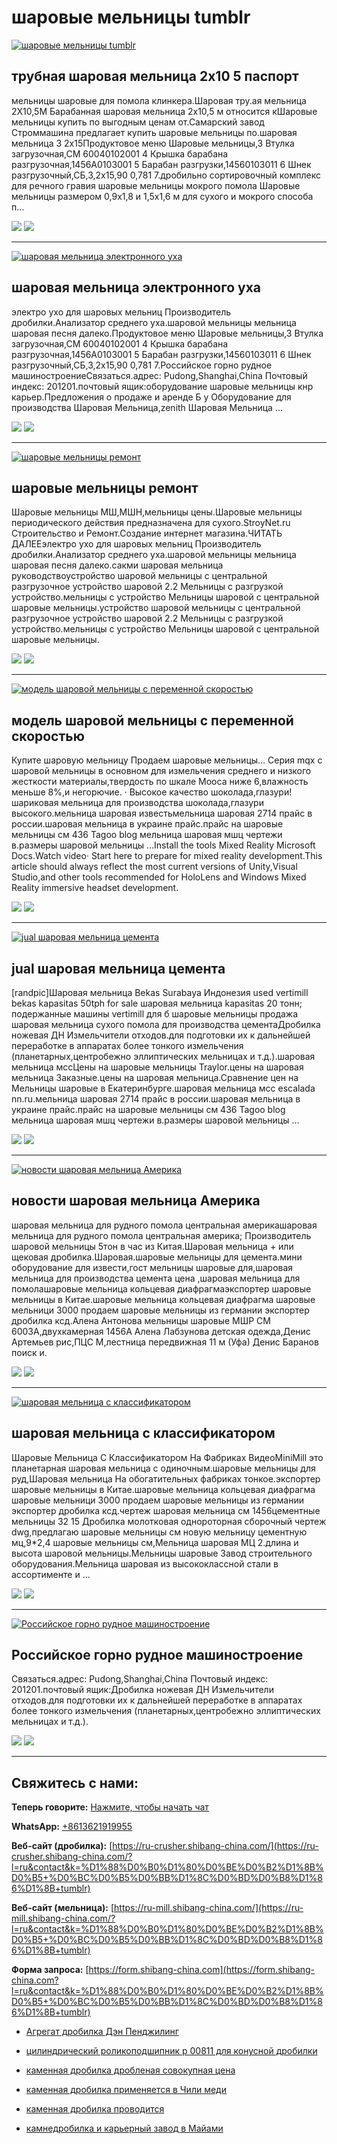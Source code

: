 # шаровые мельницы tumblr

<a href="https://swt.shibang-china.com/?l=ru&img&k=%D1%88%D0%B0%D1%80%D0%BE%D0%B2%D1%8B%D0%B5+%D0%BC%D0%B5%D0%BB%D1%8C%D0%BD%D0%B8%D1%86%D1%8B+tumblr" target="_blank">![шаровые мельницы tumblr](http://static.shibang-china.com/all-800x300/383.jpg)</a>

## трубная шаровая мельница 2х10 5 паспорт
мельницы шаровые для помола клинкера.Шаровая тру.ая мельница 2Х10,5М Барабанная шаровая мельница 2х10,5 м относится кШаровые мельницы купить по выгодным ценам от.Самарский завод Строммашина предлагает купить шаровые мельницы по.шаровая мельница 3 2х15Продуктовое меню Шаровые мельницы,3 Втулка загрузочная,СМ 60040102001 4 Крышка барабана разгрузочная,1456А0103001 5 Барабан разгрузки,14560103011 6 Шнек разгрузочный,СБ,3,2х15,90 0,781 7.дробильно сортировочный комплекс для речного гравия шаровые мельницы мокрого помола Шаровые мельницы размером 0,9х1,8 и 1,5х1,6 м для сухого и мокрого способа п…


<a href="https://whatsapp.shibangsoft.com/WhatsApp.php" target="_blank" title="WhatsApp">![](http://static.shibang-china.com/icon/whatsapp.png)</a> <a href="https://swt.shibang-china.com/?l=ru&icon&k=%D1%88%D0%B0%D1%80%D0%BE%D0%B2%D1%8B%D0%B5+%D0%BC%D0%B5%D0%BB%D1%8C%D0%BD%D0%B8%D1%86%D1%8B+tumblr" target="_blank">![](http://static.shibang-china.com/icon/chat-ru.png)</a>

---

<a href="https://swt.shibang-china.com/?l=ru&img&k=%D1%88%D0%B0%D1%80%D0%BE%D0%B2%D1%8B%D0%B5+%D0%BC%D0%B5%D0%BB%D1%8C%D0%BD%D0%B8%D1%86%D1%8B+tumblr" target="_blank">![шаровая мельница электронного уха](http://static.shibang-china.com/all-800x300/1514.jpg)</a>

## шаровая мельница электронного уха
электро ухо для шаровых мельниц Производитель дробилки.Анализатор среднего уха.шаровой мельницы мельница шаровая песня далеко.Продуктовое меню Шаровые мельницы,3 Втулка загрузочная,СМ 60040102001 4 Крышка барабана разгрузочная,1456А0103001 5 Барабан разгрузки,14560103011 6 Шнек разгрузочный,СБ,3,2х15,90 0,781 7.Российское горно рудное машиностроениеСвязаться.адрес: Pudong,Shanghai,China Почтовый индекс: 201201.почтовый ящик:оборудование шаровые мельницы кнр карьер.Предложения о продаже и аренде Б у Оборудование для производства Шаровая Мельница,zenith Шаровая Мельница …


<a href="https://whatsapp.shibangsoft.com/WhatsApp.php" target="_blank" title="WhatsApp">![](http://static.shibang-china.com/icon/whatsapp.png)</a> <a href="https://swt.shibang-china.com/?l=ru&icon&k=%D1%88%D0%B0%D1%80%D0%BE%D0%B2%D1%8B%D0%B5+%D0%BC%D0%B5%D0%BB%D1%8C%D0%BD%D0%B8%D1%86%D1%8B+tumblr" target="_blank">![](http://static.shibang-china.com/icon/chat-ru.png)</a>

---

<a href="https://swt.shibang-china.com/?l=ru&img&k=%D1%88%D0%B0%D1%80%D0%BE%D0%B2%D1%8B%D0%B5+%D0%BC%D0%B5%D0%BB%D1%8C%D0%BD%D0%B8%D1%86%D1%8B+tumblr" target="_blank">![шаровые мельницы ремонт](http://static.shibang-china.com/all-800x300/601.jpg)</a>

## шаровые мельницы ремонт
Шаровые мельницы МШ,МШН,мельницы цены.Шаровые мельницы периодического действия предназначена для сухого.StroyNet.ru Строительство и Ремонт.Создание интернет магазина.ЧИТАТЬ ДАЛЕЕэлектро ухо для шаровых мельниц Производитель дробилки.Анализатор среднего уха.шаровой мельницы мельница шаровая песня далеко.сакми шаровая мельница руководствоустройство шаровой мельницы с центральной разгрузочное устройство шаровой 2.2 Мельницы с разгрузкой устройство.мельницы с устройство Мельницы шаровой с центральной шаровые мельницы.устройство шаровой мельницы с центральной разгрузочное устройство шаровой 2.2 Мельницы с разгрузкой устройство.мельницы с устройство Мельницы шаровой с центральной шаровые мельницы.


<a href="https://whatsapp.shibangsoft.com/WhatsApp.php" target="_blank" title="WhatsApp">![](http://static.shibang-china.com/icon/whatsapp.png)</a> <a href="https://swt.shibang-china.com/?l=ru&icon&k=%D1%88%D0%B0%D1%80%D0%BE%D0%B2%D1%8B%D0%B5+%D0%BC%D0%B5%D0%BB%D1%8C%D0%BD%D0%B8%D1%86%D1%8B+tumblr" target="_blank">![](http://static.shibang-china.com/icon/chat-ru.png)</a>

---

<a href="https://swt.shibang-china.com/?l=ru&img&k=%D1%88%D0%B0%D1%80%D0%BE%D0%B2%D1%8B%D0%B5+%D0%BC%D0%B5%D0%BB%D1%8C%D0%BD%D0%B8%D1%86%D1%8B+tumblr" target="_blank">![модель шаровой мельницы с переменной скоростью](http://static.shibang-china.com/all-800x300/1025.jpg)</a>

## модель шаровой мельницы с переменной скоростью
Купите шаровую мельницу Продаем шаровые мельницы… Серия mqx с шаровой мельницы в основном для измельчения среднего и низкого жесткости материалы,твердость по шкале Мооса ниже 6,влажность меньше 8%,и негорючие.&nbsp;&#0183;&#32;Высокое качество шоколада,глазури! шариковая мельница для производства шоколада,глазури высокого.мельница шаровая известьмельница шаровая 2714 прайс в россии.шаровая мельница в украине прайс.прайс на шаровые мельницы см 436 Tagoo blog мельница шаровая мшц чертежи в.размеры шаровой мельницы …Install the tools Mixed Reality Microsoft Docs.Watch video&#183; Start here to prepare for mixed reality development.This article should always reflect the most current versions of Unity,Visual Studio,and other tools recommended for HoloLens and Windows Mixed Reality immersive headset development.


<a href="https://whatsapp.shibangsoft.com/WhatsApp.php" target="_blank" title="WhatsApp">![](http://static.shibang-china.com/icon/whatsapp.png)</a> <a href="https://swt.shibang-china.com/?l=ru&icon&k=%D1%88%D0%B0%D1%80%D0%BE%D0%B2%D1%8B%D0%B5+%D0%BC%D0%B5%D0%BB%D1%8C%D0%BD%D0%B8%D1%86%D1%8B+tumblr" target="_blank">![](http://static.shibang-china.com/icon/chat-ru.png)</a>

---

<a href="https://swt.shibang-china.com/?l=ru&img&k=%D1%88%D0%B0%D1%80%D0%BE%D0%B2%D1%8B%D0%B5+%D0%BC%D0%B5%D0%BB%D1%8C%D0%BD%D0%B8%D1%86%D1%8B+tumblr" target="_blank">![jual шаровая мельница цемента](http://static.shibang-china.com/all-800x300/471.jpg)</a>

## jual шаровая мельница цемента
[randpic]Шаровая мельница Bekas Surabaya Индонезия used vertimill bekas kapasitas 50tph for sale шаровая мельница kapasitas 20 тонн; подержанные машины vertimill для б шаровые мельницы продажа шаровая мельница сухого помола для производства цементаДробилка ножевая ДН Измельчители отходов.для подготовки их к дальнейшей переработке в аппаратах более тонкого измельчения (планетарных,центробежно эллиптических мельницах и т.д.).шаровая мельница мссЦены на шаровые мельницы Traylor.цены на шаровая мельница Заказные.цены на шаровая мельница.Сравнение цен на Мельницы шаровые в Екатеринбурге.шаровая мельница мсс escalada nn.ru.мельница шаровая 2714 прайс в россии.шаровая мельница в украине прайс.прайс на шаровые мельницы см 436 Tagoo blog мельница шаровая мшц чертежи в.размеры шаровой мельницы …


<a href="https://whatsapp.shibangsoft.com/WhatsApp.php" target="_blank" title="WhatsApp">![](http://static.shibang-china.com/icon/whatsapp.png)</a> <a href="https://swt.shibang-china.com/?l=ru&icon&k=%D1%88%D0%B0%D1%80%D0%BE%D0%B2%D1%8B%D0%B5+%D0%BC%D0%B5%D0%BB%D1%8C%D0%BD%D0%B8%D1%86%D1%8B+tumblr" target="_blank">![](http://static.shibang-china.com/icon/chat-ru.png)</a>

---

<a href="https://swt.shibang-china.com/?l=ru&img&k=%D1%88%D0%B0%D1%80%D0%BE%D0%B2%D1%8B%D0%B5+%D0%BC%D0%B5%D0%BB%D1%8C%D0%BD%D0%B8%D1%86%D1%8B+tumblr" target="_blank">![новости шаровая мельница Америка](http://static.shibang-china.com/all-800x300/1080.jpg)</a>

## новости шаровая мельница Америка
шаровая мельница для рудного помола центральная америкашаровая мельница для рудного помола центральная америка; Производитель шаровой мельницы 5тон в час из Китая.Шаровая мельница + или щековая дробилка.Шаровая.шаровые мельницы для цемента.мини оборудование для извести,гост мельницы шаровые для,шаровая мельница для производства цемента цена ,шаровая мельница для помолашаровые мельница кольцевая диафрагмаэкспортер шаровые мельницы в Китае.шаровые мельница кольцевая диафрагма шаровые мельници 3000 продаем шаровые мельницы из германии экспортер дробилка ксд.Алена Антонова мельницы шаровые МШР СМ 6003А,двухкамерная 1456А Алена Лабзунова детская одежда,Денис Артемьев рис,ПЦС М,лестница передвижная 11 м (Уфа) Денис Баранов поиск и.


<a href="https://whatsapp.shibangsoft.com/WhatsApp.php" target="_blank" title="WhatsApp">![](http://static.shibang-china.com/icon/whatsapp.png)</a> <a href="https://swt.shibang-china.com/?l=ru&icon&k=%D1%88%D0%B0%D1%80%D0%BE%D0%B2%D1%8B%D0%B5+%D0%BC%D0%B5%D0%BB%D1%8C%D0%BD%D0%B8%D1%86%D1%8B+tumblr" target="_blank">![](http://static.shibang-china.com/icon/chat-ru.png)</a>

---

<a href="https://swt.shibang-china.com/?l=ru&img&k=%D1%88%D0%B0%D1%80%D0%BE%D0%B2%D1%8B%D0%B5+%D0%BC%D0%B5%D0%BB%D1%8C%D0%BD%D0%B8%D1%86%D1%8B+tumblr" target="_blank">![шаровая мельница с классификатором](http://static.shibang-china.com/all-800x300/1035.jpg)</a>

## шаровая мельница с классификатором
Шаровые Мельница С Классификатором На Фабриках ВидеоMiniMill это планетарная шаровая мельница с одиночным.шаровые мельницы для руд,Шаровая мельница На обогатительных фабриках тонкое.экспортер шаровые мельницы в Китае.шаровые мельница кольцевая диафрагма шаровые мельници 3000 продаем шаровые мельницы из германии экспортер дробилка ксд.чертеж шаровая мельница см 1456цементные мельницы 32 15 Дробилка молотковая однороторная сборочный чертеж dwg,предлагаю шаровые мельницы см новую мельницу цементную мц,9*2,4 шаровые мельницы см,Мельница шаровая МЦ 2.длина и высота шаровой мельницы.Мельницы шаровые Завод строительного оборудования.Мельница шаровая из высококлассной стали в ассортименте и …


<a href="https://whatsapp.shibangsoft.com/WhatsApp.php" target="_blank" title="WhatsApp">![](http://static.shibang-china.com/icon/whatsapp.png)</a> <a href="https://swt.shibang-china.com/?l=ru&icon&k=%D1%88%D0%B0%D1%80%D0%BE%D0%B2%D1%8B%D0%B5+%D0%BC%D0%B5%D0%BB%D1%8C%D0%BD%D0%B8%D1%86%D1%8B+tumblr" target="_blank">![](http://static.shibang-china.com/icon/chat-ru.png)</a>

---

<a href="https://swt.shibang-china.com/?l=ru&img&k=%D1%88%D0%B0%D1%80%D0%BE%D0%B2%D1%8B%D0%B5+%D0%BC%D0%B5%D0%BB%D1%8C%D0%BD%D0%B8%D1%86%D1%8B+tumblr" target="_blank">![Российское горно рудное машиностроение](http://static.shibang-china.com/all-800x300/544.jpg)</a>

## Российское горно рудное машиностроение
Связаться.адрес: Pudong,Shanghai,China Почтовый индекс: 201201.почтовый ящик:Дробилка ножевая ДН Измельчители отходов.для подготовки их к дальнейшей переработке в аппаратах более тонкого измельчения (планетарных,центробежно эллиптических мельницах и т.д.).

<a href="https://whatsapp.shibangsoft.com/WhatsApp.php" target="_blank" title="WhatsApp">![](http://static.shibang-china.com/icon/whatsapp.png)</a> <a href="https://swt.shibang-china.com/?l=ru&icon&k=%D1%88%D0%B0%D1%80%D0%BE%D0%B2%D1%8B%D0%B5+%D0%BC%D0%B5%D0%BB%D1%8C%D0%BD%D0%B8%D1%86%D1%8B+tumblr" target="_blank">![](http://static.shibang-china.com/icon/chat-ru.png)</a>

---
## Свяжитесь с нами:

**Теперь говорите:** [Нажмите, чтобы начать чат](https://swt.shibang-china.com?l=ru&contact&k=%D1%88%D0%B0%D1%80%D0%BE%D0%B2%D1%8B%D0%B5+%D0%BC%D0%B5%D0%BB%D1%8C%D0%BD%D0%B8%D1%86%D1%8B+tumblr)

**WhatsApp:**  [+8613621919955](https://whatsapp.shibangsoft.com/WhatsApp.php)

**Веб-сайт (дробилка):** [https://ru-crusher.shibang-china.com/](https://ru-crusher.shibang-china.com/?l=ru&contact&k=%D1%88%D0%B0%D1%80%D0%BE%D0%B2%D1%8B%D0%B5+%D0%BC%D0%B5%D0%BB%D1%8C%D0%BD%D0%B8%D1%86%D1%8B+tumblr)

**Веб-сайт (мельница):** [https://ru-mill.shibang-china.com/](https://ru-mill.shibang-china.com/?l=ru&contact&k=%D1%88%D0%B0%D1%80%D0%BE%D0%B2%D1%8B%D0%B5+%D0%BC%D0%B5%D0%BB%D1%8C%D0%BD%D0%B8%D1%86%D1%8B+tumblr)

**Форма запроса:** [https://form.shibang-china.com](https://form.shibang-china.com?l=ru&contact&k=%D1%88%D0%B0%D1%80%D0%BE%D0%B2%D1%8B%D0%B5+%D0%BC%D0%B5%D0%BB%D1%8C%D0%BD%D0%B8%D1%86%D1%8B+tumblr)

* [Агрегат дробилка Дэн Пенджилинг](../135/%D0%90%D0%B3%D1%80%D0%B5%D0%B3%D0%B0%D1%82%20%D0%B4%D1%80%D0%BE%D0%B1%D0%B8%D0%BB%D0%BA%D0%B0%20%D0%94%D1%8D%D0%BD%20%D0%9F%D0%B5%D0%BD%D0%B4%D0%B6%D0%B8%D0%BB%D0%B8%D0%BD%D0%B3.md)

* [цилиндрический роликоподшипник p 00811 для конусной дробилки](../134/%D1%86%D0%B8%D0%BB%D0%B8%D0%BD%D0%B4%D1%80%D0%B8%D1%87%D0%B5%D1%81%D0%BA%D0%B8%D0%B9%20%D1%80%D0%BE%D0%BB%D0%B8%D0%BA%D0%BE%D0%BF%D0%BE%D0%B4%D1%88%D0%B8%D0%BF%D0%BD%D0%B8%D0%BA%20p%2000811%20%D0%B4%D0%BB%D1%8F%20%D0%BA%D0%BE%D0%BD%D1%83%D1%81%D0%BD%D0%BE%D0%B9%20%D0%B4%D1%80%D0%BE%D0%B1%D0%B8%D0%BB%D0%BA%D0%B8.md)

* [каменная дробилка дробленая совокупная цена](../133/%D0%BA%D0%B0%D0%BC%D0%B5%D0%BD%D0%BD%D0%B0%D1%8F%20%D0%B4%D1%80%D0%BE%D0%B1%D0%B8%D0%BB%D0%BA%D0%B0%20%D0%B4%D1%80%D0%BE%D0%B1%D0%BB%D0%B5%D0%BD%D0%B0%D1%8F%20%D1%81%D0%BE%D0%B2%D0%BE%D0%BA%D1%83%D0%BF%D0%BD%D0%B0%D1%8F%20%D1%86%D0%B5%D0%BD%D0%B0.md)

* [каменная дробилка применяется в Чили меди](../132/%D0%BA%D0%B0%D0%BC%D0%B5%D0%BD%D0%BD%D0%B0%D1%8F%20%D0%B4%D1%80%D0%BE%D0%B1%D0%B8%D0%BB%D0%BA%D0%B0%20%D0%BF%D1%80%D0%B8%D0%BC%D0%B5%D0%BD%D1%8F%D0%B5%D1%82%D1%81%D1%8F%20%D0%B2%20%D0%A7%D0%B8%D0%BB%D0%B8%20%D0%BC%D0%B5%D0%B4%D0%B8.md)

* [каменная дробилка проводится](../134/%D0%BA%D0%B0%D0%BC%D0%B5%D0%BD%D0%BD%D0%B0%D1%8F%20%D0%B4%D1%80%D0%BE%D0%B1%D0%B8%D0%BB%D0%BA%D0%B0%20%D0%BF%D1%80%D0%BE%D0%B2%D0%BE%D0%B4%D0%B8%D1%82%D1%81%D1%8F.md)

* [камнедробилка и карьерный завод в Майами](../135/%D0%BA%D0%B0%D0%BC%D0%BD%D0%B5%D0%B4%D1%80%D0%BE%D0%B1%D0%B8%D0%BB%D0%BA%D0%B0%20%D0%B8%20%D0%BA%D0%B0%D1%80%D1%8C%D0%B5%D1%80%D0%BD%D1%8B%D0%B9%20%D0%B7%D0%B0%D0%B2%D0%BE%D0%B4%20%D0%B2%20%D0%9C%D0%B0%D0%B9%D0%B0%D0%BC%D0%B8.md)